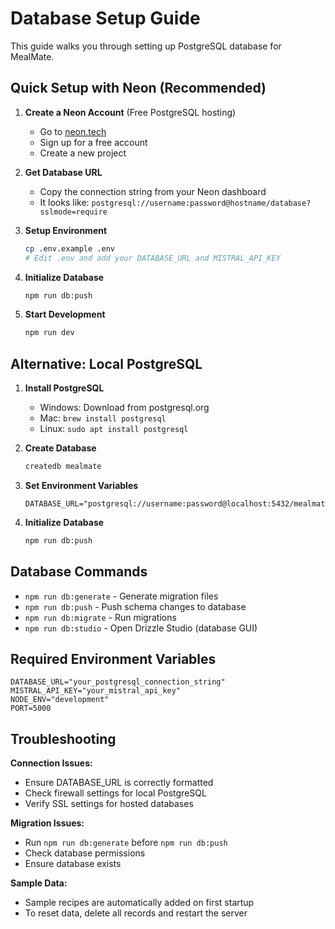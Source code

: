 # Database Setup Guide

This guide walks you through setting up PostgreSQL database for MealMate.

## Quick Setup with Neon (Recommended)

1. **Create a Neon Account** (Free PostgreSQL hosting)
   - Go to [neon.tech](https://neon.tech)
   - Sign up for a free account
   - Create a new project

2. **Get Database URL**
   - Copy the connection string from your Neon dashboard
   - It looks like: `postgresql://username:password@hostname/database?sslmode=require`

3. **Setup Environment**
   ```bash
   cp .env.example .env
   # Edit .env and add your DATABASE_URL and MISTRAL_API_KEY
   ```

4. **Initialize Database**
   ```bash
   npm run db:push
   ```

5. **Start Development**
   ```bash
   npm run dev
   ```

## Alternative: Local PostgreSQL

1. **Install PostgreSQL**
   - Windows: Download from postgresql.org
   - Mac: `brew install postgresql`
   - Linux: `sudo apt install postgresql`

2. **Create Database**
   ```bash
   createdb mealmate
   ```

3. **Set Environment Variables**
   ```env
   DATABASE_URL="postgresql://username:password@localhost:5432/mealmate"
   ```

4. **Initialize Database**
   ```bash
   npm run db:push
   ```

## Database Commands

- `npm run db:generate` - Generate migration files
- `npm run db:push` - Push schema changes to database  
- `npm run db:migrate` - Run migrations
- `npm run db:studio` - Open Drizzle Studio (database GUI)

## Required Environment Variables

```env
DATABASE_URL="your_postgresql_connection_string"
MISTRAL_API_KEY="your_mistral_api_key"
NODE_ENV="development"
PORT=5000
```

## Troubleshooting

**Connection Issues:**
- Ensure DATABASE_URL is correctly formatted
- Check firewall settings for local PostgreSQL
- Verify SSL settings for hosted databases

**Migration Issues:**
- Run `npm run db:generate` before `npm run db:push`
- Check database permissions
- Ensure database exists

**Sample Data:**
- Sample recipes are automatically added on first startup
- To reset data, delete all records and restart the server